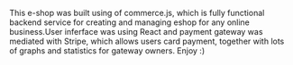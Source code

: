 This e-shop was built using of commerce.js, which is fully functional backend service for creating and managing eshop for any online business.User inferface was using React and payment gateway was mediated with Stripe, which allows users card payment, together with lots of graphs and statistics for gateway owners. Enjoy :)
